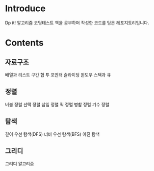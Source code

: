 # Introduce
Dp it! 알고리즘 코딩테스트 책을 공부하며 작성한 코드를 담은 레포지토리입니다.

# Contents

## 자료구조

배열과 리스트
구간 합
투 포인터
슬라이딩 윈도우
스택과 큐

## 정렬

버블 정렬
선택 정렬
삽입 정렬
퀵 정렬
병합 정렬
기수 정렬

## 탐색

깊이 우선 탐색(DFS)
너비 우선 탐색(BFS)
이진 탐색

## 그리디

그리디 알고리즘
